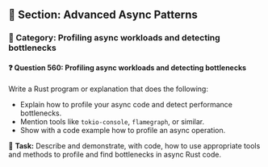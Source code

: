 ## 📘 Section: Advanced Async Patterns  
### 🔹 Category: Profiling async workloads and detecting bottlenecks  
#### ❓ Question 560: Profiling async workloads and detecting bottlenecks

Write a Rust program or explanation that does the following:

- Explain how to profile your async code and detect performance bottlenecks.
- Mention tools like `tokio-console`, `flamegraph`, or similar.
- Show with a code example how to profile an async operation.

🔧 **Task:** Describe and demonstrate, with code, how to use appropriate tools and methods to profile and find bottlenecks in async Rust code.
